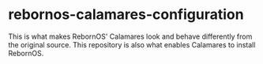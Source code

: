 # rebornos-calamares-configuration

This is what makes RebornOS' Calamares look and behave differently from the original source. This repository is also what enables Calamares to install RebornOS.
